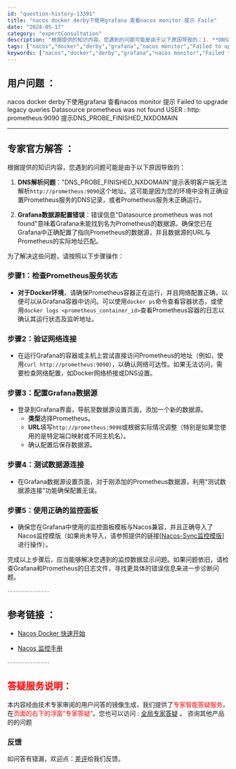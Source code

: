 ```yaml
---
id: "question-history-13391"
title: "nacos docker derby下使用grafana 查看nacos monitor 提示 Faile"
date: "2024-05-17"
category: "expertConsultation"
description: "根据提供的知识内容，您遇到的问题可能是由于以下原因导致的：1. **DNS解析问题**：DNS_PROBE_FINISHED_NXDOMAIN提示表明客户端无法解析`http://prometheus:9090`这个地址。这可能是因为您的环境中没有正确设置Prometheus服务的DNS记录，或者P"
tags: ["nacos","docker","derby","grafana","nacos monitor","Failed to upgrade legacy queries","Datasource prometheus was not found","http: prometheus:9090","DNS_PROBE_FINISHED_NXDOMAIN"]
keywords: ["nacos","docker","derby","grafana","nacos monitor","Failed to upgrade legacy queries","Datasource prometheus was not found","http: prometheus:9090","DNS_PROBE_FINISHED_NXDOMAIN"]
---
```


## 用户问题 ： 
 nacos docker derby下使用grafana 查看nacos monitor 提示 Failed to upgrade legacy queries Datasource prometheus was not found USER : http: prometheus:9090 提示DNS_PROBE_FINISHED_NXDOMAIN  

---------------
## 专家官方解答 ：

根据提供的知识内容，您遇到的问题可能是由于以下原因导致的：

1. **DNS解析问题**："DNS_PROBE_FINISHED_NXDOMAIN"提示表明客户端无法解析`http://prometheus:9090`这个地址。这可能是因为您的环境中没有正确设置Prometheus服务的DNS记录，或者Prometheus服务未正确运行。

2. **Grafana数据源配置错误**：错误信息"Datasource prometheus was not found"意味着Grafana未能找到名为Prometheus的数据源。确保您已在Grafana中正确配置了指向Prometheus的数据源，并且数据源的URL与Prometheus的实际地址匹配。

为了解决这些问题，请按照以下步骤操作：

### 步骤1：检查Prometheus服务状态
- **对于Docker环境**，请确保Prometheus容器正在运行，并且网络配置正确，以便可以从Grafana容器中访问。可以使用`docker ps`命令查看容器状态，或使用`docker logs <prometheus_container_id>`查看Prometheus容器的日志以确认其运行状态及监听地址。

### 步骤2：验证网络连接
- 在运行Grafana的容器或主机上尝试直接访问Prometheus的地址（例如，使用`curl http://prometheus:9090`），以确认网络可达性。如果无法访问，需要检查网络配置，如Docker网络桥接或DNS设置。

### 步骤3：配置Grafana数据源
- 登录到Grafana界面，导航至数据源设置页面，添加一个新的数据源。
    - **类型**选择Prometheus。
    - **URL**填写`http://prometheus:9090`或根据实际情况调整（特别是如果您使用的是特定端口映射或不同主机名）。
    - 确认配置后保存数据源。

### 步骤4：测试数据源连接
- 在Grafana数据源设置页面，对于刚添加的Prometheus数据源，利用“测试数据源连接”功能确保配置无误。

### 步骤5：使用正确的监控面板
- 确保您在Grafana中使用的监控面板模板与Nacos兼容，并且正确导入了Nacos监控模版（如果尚未导入，请参照提供的链接[[Nacos-Sync监控模版](https://github.com/nacos-group/nacos-template/blob/master/nacos-sync-grafana)]进行操作）。

完成以上步骤后，应当能够解决您遇到的监控数据显示问题。如果问题依旧，请检查Grafana和Prometheus的日志文件，寻找更具体的错误信息来进一步诊断问题。


<font color="#949494">---------------</font> 


## 参考链接 ：

* [Nacos Docker 快速开始](https://nacos.io/docs/latest/quickstart/quick-start-docker)
 
 * [Nacos 监控手册](https://nacos.io/docs/latest/guide/admin/monitor-guide)


 <font color="#949494">---------------</font> 
 


## <font color="#FF0000">答疑服务说明：</font> 

本内容经由技术专家审阅的用户问答的镜像生成，我们提供了<font color="#FF0000">专家智能答疑服务</font>，在<font color="#FF0000">页面的右下的浮窗”专家答疑“</font>。您也可以访问 : [全局专家答疑](https://answer.opensource.alibaba.com/docs/intro) 。 咨询其他产品的的问题

### 反馈
如问答有错漏，欢迎点：[差评](https://ai.nacos.io/user/feedbackByEnhancerGradePOJOID?enhancerGradePOJOId=13886)给我们反馈。
